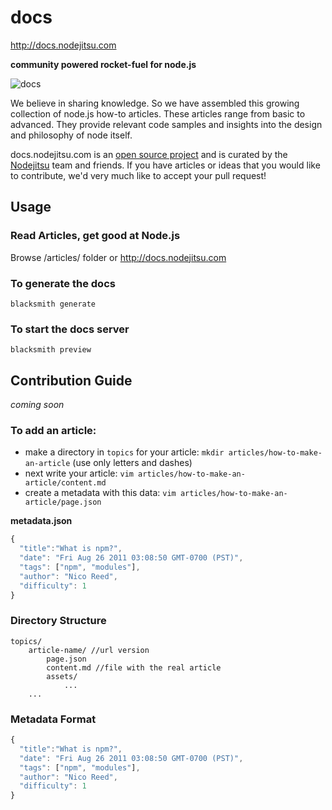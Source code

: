 # docs

http://docs.nodejitsu.com

**community powered rocket-fuel for node.js**

![docs](http://docs.nodejitsu.com/img/logo.png "docs")

We believe in sharing knowledge. So we have assembled this growing collection of node.js how-to articles. These articles range from basic to advanced. They provide relevant code samples and insights into the design and philosophy of node itself. 


docs.nodejitsu.com is an [open source project](http://github.com/nodejitsu/docs) and is curated by the [Nodejitsu](http://www.nodejitsu.com) team and friends. If you have articles or ideas that you would like to contribute, we'd very much like to accept your pull request!

## Usage

### Read Articles, get good at Node.js

Browse /articles/ folder or http://docs.nodejitsu.com

### To generate the docs

    blacksmith generate
    
### To start the docs server

    blacksmith preview


## Contribution Guide

*coming soon*

### To add an article:

- make a directory in `topics` for your article: `mkdir articles/how-to-make-an-article` (use only letters and dashes)
- next write your article: `vim articles/how-to-make-an-article/content.md`
- create a metadata with this data: `vim articles/how-to-make-an-article/page.json`

**metadata.json**

```javascript
{
  "title":"What is npm?",
  "date": "Fri Aug 26 2011 03:08:50 GMT-0700 (PST)",
  "tags": ["npm", "modules"],
  "author": "Nico Reed",
  "difficulty": 1
}
```


### Directory Structure

    topics/
        article-name/ //url version
            page.json
            content.md //file with the real article
            assets/
                ...
        ...

### Metadata Format

```javascript
{
  "title":"What is npm?",
  "date": "Fri Aug 26 2011 03:08:50 GMT-0700 (PST)",
  "tags": ["npm", "modules"],
  "author": "Nico Reed",
  "difficulty": 1
}
```

